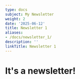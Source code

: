 ```yaml
---
type: docs
subject: My Newsletter
weight: 2
date: '2025-06-12'
title: Newsletter 1
aliases:
- /docs/newsletter_1/
description: ''
linkTitle: Newsletter 1
---
```


# It's a newsletter!
